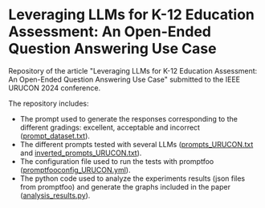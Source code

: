 # Leveraging LLMs for K-12 Education Assessment: An Open-Ended Question Answering Use Case
Repository of the article "Leveraging LLMs for K-12 Education Assessment: An Open-Ended Question Answering Use Case" submitted to the IEEE URUCON 2024 conference.

The repository includes:
* The prompt used to generate the responses corresponding to the different gradings: excellent, acceptable and incorrect ([prompt_dataset.txt](https://github.com/gcapde/eval_llms_edutech_assessment/blob/main/prompt_dataset.txt)).
* The different prompts tested with several LLMs ([prompts_URUCON.txt](https://github.com/gcapde/eval_llms_edutech_assessment/blob/main/prompts_URUCON.txt) and [inverted_prompts_URUCON.txt](https://github.com/gcapde/eval_llms_edutech_assessment/blob/main/inverted_prompts_URUCON.txt)).
* The configuration file used to run the tests with promptfoo ([promptfooconfig_URUCON.yml](https://github.com/gcapde/eval_llms_edutech_assessment/blob/main/promptfooconfig_URUCON.yml)).
* The python code used to analyze the experiments results (json files from promptfoo) and generate the graphs included in the paper ([analysis_results.py](https://github.com/gcapde/eval_llms_edutech_assessment/blob/main/analysis_results.py)).
